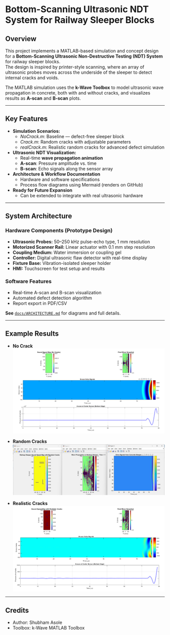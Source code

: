 # Bottom-Scanning Ultrasonic NDT System for Railway Sleeper Blocks

## Overview
This project implements a MATLAB-based simulation and concept design for a **Bottom-Scanning Ultrasonic Non-Destructive Testing (NDT) System** for railway sleeper blocks.  
The design is inspired by printer-style scanning, where an array of ultrasonic probes moves across the underside of the sleeper to detect internal cracks and voids.

The MATLAB simulation uses the **k-Wave Toolbox** to model ultrasonic wave propagation in concrete, both with and without cracks, and visualizes results as **A-scan** and **B-scan** plots.

---

## Key Features
- **Simulation Scenarios:**
  - *NoCrack.m*: Baseline — defect-free sleeper block
  - *Crack.m*: Random cracks with adjustable parameters
  - *realCrack.m*: Realistic random cracks for advanced defect simulation
- **Ultrasonic NDT Visualization:**
  - Real-time **wave propagation animation**
  - **A-scan**: Pressure amplitude vs. time
  - **B-scan**: Echo signals along the sensor array
- **Architecture & Workflow Documentation**
  - Hardware and software specifications
  - Process flow diagrams using Mermaid (renders on GitHub)
- **Ready for Future Expansion**
  - Can be extended to integrate with real ultrasonic hardware

---

## System Architecture

### Hardware Components (Prototype Design)
- **Ultrasonic Probes:** 50–250 kHz pulse-echo type, 1 mm resolution
- **Motorized Scanner Rail:** Linear actuator with 0.1 mm step resolution
- **Coupling Medium:** Water immersion or coupling gel
- **Controller:** Digital ultrasonic flaw detector with real-time display
- **Fixture Base:** Vibration-isolated sleeper holder
- **HMI:** Touchscreen for test setup and results

### Software Features
- Real-time A-scan and B-scan visualization
- Automated defect detection algorithm
- Report export in PDF/CSV

**See** [`docs/ARCHITECTURE.md`](docs/ARCHITECTURE.md) for diagrams and full details.

---

## Example Results
- **No Crack**
![NO Crack](results/NoCrack.png)

- **Random Cracks**
![Random Cracks](results/Crack.png)

- **Realistic Cracks**
![Realistic Cracks](results/RealisticCracks.png)

---

## Credits
- Author: Shubham Asole
- Toolbox: k-Wave MATLAB Toolbox



